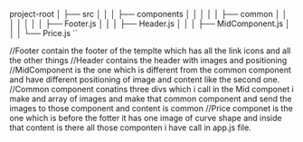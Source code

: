project-root
│
├── src
│   │
│   ├── components
│   │   │
│   │   ├── common
│   │   │   │
│   │   │   ├── Footer.js
│   │   │   ├── Header.js
│   │   │   ├── MidComponent.js
│   │   │   └── Price.js
``


//Footer contain the footer of the templte which has all the link icons and all the other things
//Header contains the header with images and positioning 
//MidComponent is the one which is different from the common component and have different positioning of image and content like the second one.
//Common component conatins three divs which i call in the Mid componet i make and array of images and make that common component and send the images to those component and content is common
//Price componet is the one which is before the fotter it has one image of curve shape and inside that content is there all those componten  i have call in app.js file.

